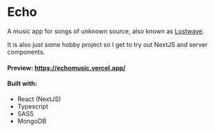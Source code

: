 # Echo

A music app for songs of unknown source, also known as [Lostwave](https://en.wikipedia.org/wiki/Lostwave).

It is also just some hobby project so I get to try out NextJS and server components.

#### Preview: https://echomusic.vercel.app/

#### Built with:

- React (NextJS)
- Typescript
- SASS
- MongoDB
